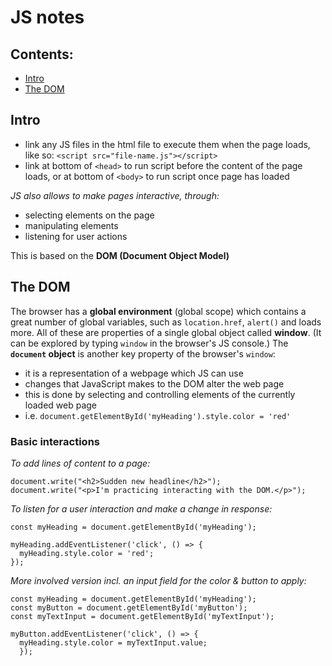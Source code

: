 # JS notes

## Contents:
- [Intro](#intro)
- [The DOM](#the-dom)

## Intro
- link any JS files in the html file to execute them when the page loads, like so: `<script src="file-name.js"></script>`
- link at bottom of `<head>` to run script before the content of the page loads, or at bottom of `<body>` to run script once page has loaded

*JS also allows to make pages interactive, through:*
- selecting elements on the page
- manipulating elements
- listening for user actions

This is based on the **DOM (Document Object Model)**

## The DOM

The browser has a **global environment** (global scope) which contains a great number of global variables, such as `location.href`, `alert()` and loads more. All of these are properties of a single global object called **window**. (It can be explored by typing `window` in the browser's JS console.) The **`document` object** is another key property of the browser's `window`:

- it is a representation of a webpage which JS can use
- changes that JavaScript makes to the DOM alter the web page
- this is done by selecting and controlling elements of the currently loaded web page
- i.e. `document.getElementById('myHeading').style.color = 'red'`

### Basic interactions

*To add lines of content to a page:*
```
document.write("<h2>Sudden new headline</h2>");
document.write("<p>I'm practicing interacting with the DOM.</p>");
```

*To listen for a user interaction and make a change in response:*
```
const myHeading = document.getElementById('myHeading');

myHeading.addEventListener('click', () => {
  myHeading.style.color = 'red';
});
```

*More involved version incl. an input field for the color & button to apply:*
```
const myHeading = document.getElementById('myHeading');
const myButton = document.getElementById('myButton');
const myTextInput = document.getElementById('myTextInput');

myButton.addEventListener('click', () => {
  myHeading.style.color = myTextInput.value;
  });
```
